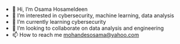 - 👋 Hi, I’m Osama Hosameldeen
- 👀 I’m interested in cybersecurity, machine learning, data analysis
- 🌱 I’m currently learning cybersecurity
- 💞️ I’m looking to collaborate on data analysis and engineering
- 📫 How to reach me mohandesosama@yahoo.com

<!---
mohandesosama/mohandesosama is a ✨ special ✨ repository because its `README.md` (this file) appears on your GitHub profile.
You can click the Preview link to take a look at your changes.
--->
